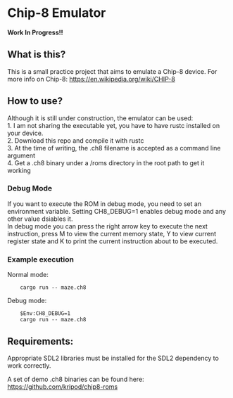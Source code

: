 # Chip-8 Emulator
**Work In Progress!!**
## What is this?

This is a small practice project that aims to emulate a Chip-8 device. For more info on Chip-8: https://en.wikipedia.org/wiki/CHIP-8

## How to use?

Although it is still under construction, the emulator can be used:\
    1. I am not sharing the executable yet, you have to have rustc installed on your device.\
    2. Download this repo and compile it with rustc\
    3. At the time of writing, the .ch8 filename is accepted as a command line argument\
    4. Get a .ch8 binary under a /roms directory in the root path to get it working

### Debug Mode

If you want to execute the ROM in debug mode, you need to set an environment variable. 
Setting CH8_DEBUG=1 enables debug mode and any other value dsiables it.\
In debug mode you can press the right arrow key to execute the next instruction, press M to view the current memory state, 
Y to view current register state and K to print the current instruction about to be executed.

### Example execution
Normal mode:
```
    cargo run -- maze.ch8

```

Debug mode:
```
    $Env:CH8_DEBUG=1
    cargo run -- maze.ch8
```

## Requirements:

Appropriate SDL2 libraries must be installed for the SDL2 dependency to work correctly.

A set of demo .ch8 binaries can be found here: https://github.com/kripod/chip8-roms 